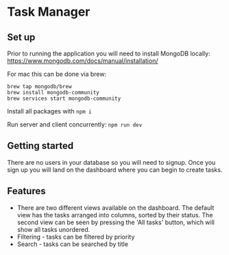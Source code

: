 # Task Manager

## Set up

Prior to running the application you will need to install MongoDB locally: https://www.mongodb.com/docs/manual/installation/

For mac this can be done via brew:

```
brew tap mongodb/brew
brew install mongodb-community
brew services start mongodb-community
```

Install all packages with `npm i`

Run server and client concurrently: `npm run dev`

## Getting started

There are no users in your database so you will need to signup. Once you sign up you will land on the dashboard where you can begin to create tasks.

## Features

- There are two different views available on the dashboard. The default view has the tasks arranged into columns, sorted by their status. The second view can be seen by pressing the 'All tasks' button, which will show all tasks unordered.
- Filtering - tasks can be filtered by priority
- Search - tasks can be searched by title
